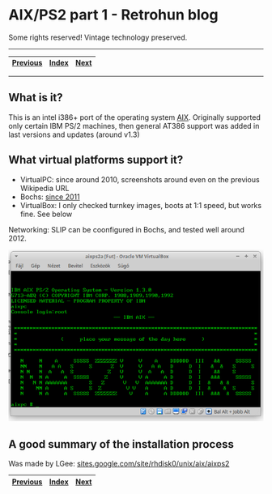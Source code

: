 # AIX/PS2 part 1 - Retrohun blog

Some rights reserved! Vintage technology preserved.

---

[Previous](../philipspcl101reanim) | [Index](../../../../) | [Next](../toshibat3100fun)
--- | --- | ---

---

## What is it?
This is an intel i386+ port of the operating system [AIX](https://en.wikipedia.org/wiki/IBM_AIX#IBM_PS/2_series).
Originally supported only certain IBM PS/2 machines, then general AT386 support was added in last versions and updates (around v1.3)

## What virtual platforms support it?

- VirtualPC: since around 2010, screenshots around even on the previous Wikipedia URL
- Bochs: [since 2011](https://hup.hu/node/95061#comment-1222661)
- VirtualBox: I only checked turnkey images, boots at 1:1 speed, but works fine. See below

Networking: SLIP can be coonfigured in Bochs, and tested well around 2012.

![AIX/PS2 in VirtualBox](aixps2virtualbox.png)

## A good summary of the installation process
Was made by LGee: [sites.google.com/site/rhdisk0/unix/aix/aixps2](https://sites.google.com/site/rhdisk0/unix/aix/aixps2)

[Previous](../philipspcl101reanim) | [Index](../../../../) | [Next](../toshibat3100fun)
--- | --- | ---
